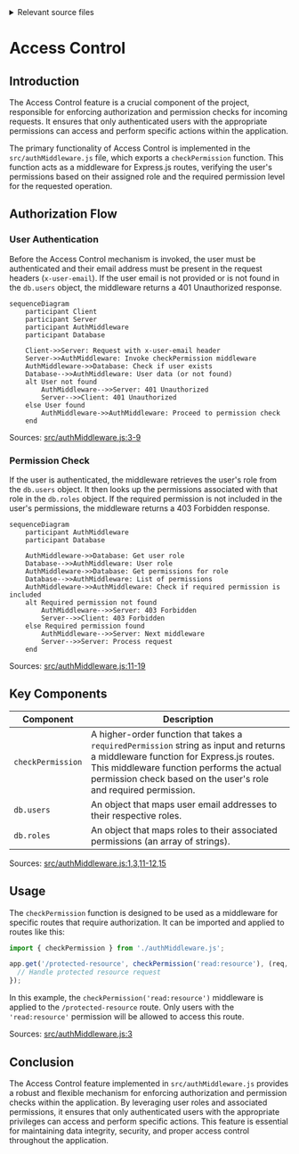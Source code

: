 <details>
<summary>Relevant source files</summary>

The following file was used as context for generating this wiki page:

- [src/authMiddleware.js](https://github.com/aanickode/access-control-service/blob/main/src/authMiddleware.js)

</details>

# Access Control

## Introduction

The Access Control feature is a crucial component of the project, responsible for enforcing authorization and permission checks for incoming requests. It ensures that only authenticated users with the appropriate permissions can access and perform specific actions within the application.

The primary functionality of Access Control is implemented in the `src/authMiddleware.js` file, which exports a `checkPermission` function. This function acts as a middleware for Express.js routes, verifying the user's permissions based on their assigned role and the required permission level for the requested operation.

## Authorization Flow

### User Authentication

Before the Access Control mechanism is invoked, the user must be authenticated and their email address must be present in the request headers (`x-user-email`). If the user email is not provided or is not found in the `db.users` object, the middleware returns a 401 Unauthorized response.

```mermaid
sequenceDiagram
    participant Client
    participant Server
    participant AuthMiddleware
    participant Database

    Client->>Server: Request with x-user-email header
    Server->>AuthMiddleware: Invoke checkPermission middleware
    AuthMiddleware->>Database: Check if user exists
    Database-->>AuthMiddleware: User data (or not found)
    alt User not found
        AuthMiddleware-->>Server: 401 Unauthorized
        Server-->>Client: 401 Unauthorized
    else User found
        AuthMiddleware->>AuthMiddleware: Proceed to permission check
    end
```

Sources: [src/authMiddleware.js:3-9]()

### Permission Check

If the user is authenticated, the middleware retrieves the user's role from the `db.users` object. It then looks up the permissions associated with that role in the `db.roles` object. If the required permission is not included in the user's permissions, the middleware returns a 403 Forbidden response.

```mermaid
sequenceDiagram
    participant AuthMiddleware
    participant Database

    AuthMiddleware->>Database: Get user role
    Database-->>AuthMiddleware: User role
    AuthMiddleware->>Database: Get permissions for role
    Database-->>AuthMiddleware: List of permissions
    AuthMiddleware->>AuthMiddleware: Check if required permission is included
    alt Required permission not found
        AuthMiddleware-->>Server: 403 Forbidden
        Server-->>Client: 403 Forbidden
    else Required permission found
        AuthMiddleware-->>Server: Next middleware
        Server-->>Server: Process request
    end
```

Sources: [src/authMiddleware.js:11-19]()

## Key Components

| Component | Description |
| --- | --- |
| `checkPermission` | A higher-order function that takes a `requiredPermission` string as input and returns a middleware function for Express.js routes. This middleware function performs the actual permission check based on the user's role and required permission. |
| `db.users` | An object that maps user email addresses to their respective roles. |
| `db.roles` | An object that maps roles to their associated permissions (an array of strings). |

Sources: [src/authMiddleware.js:1,3,11-12,15]()

## Usage

The `checkPermission` function is designed to be used as a middleware for specific routes that require authorization. It can be imported and applied to routes like this:

```javascript
import { checkPermission } from './authMiddleware.js';

app.get('/protected-resource', checkPermission('read:resource'), (req, res) => {
  // Handle protected resource request
});
```

In this example, the `checkPermission('read:resource')` middleware is applied to the `/protected-resource` route. Only users with the `'read:resource'` permission will be allowed to access this route.

Sources: [src/authMiddleware.js:3]()

## Conclusion

The Access Control feature implemented in `src/authMiddleware.js` provides a robust and flexible mechanism for enforcing authorization and permission checks within the application. By leveraging user roles and associated permissions, it ensures that only authenticated users with the appropriate privileges can access and perform specific actions. This feature is essential for maintaining data integrity, security, and proper access control throughout the application.